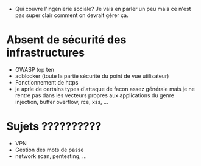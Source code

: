 - Qui couvre l'ingénierie sociale? Je vais en parler un peu mais ce n'est pas super clair comment on devrait gérer ça.

# Absent de sécurité des infrastructures #
- OWASP top ten
- adblocker (toute la partie sécurité du point de vue utilisateur)
- Fonctionnement de https
- je aprle de certains types d'attaque de facon assez générale mais je ne rentre pas dans les vecteurs propres aux applications du genre injection, buffer overflow, rce, xss, ...

# Sujets ?????????? #
- VPN
- Gestion des mots de passe
- network scan, pentesting, ...